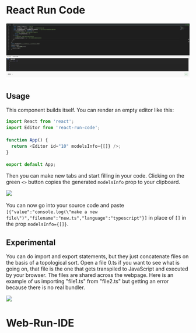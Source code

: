# React Run Code

![](./1674107163838.png)

## Usage

This component builds itself. You can render an empty editor like this:

```typescript
import React from 'react';
import Editor from 'react-run-code';

function App() {
  return <Editor id="10" modelsInfo={[]} />;
}

export default App;
```

Then you can make new tabs and start filling in your code. Clicking on the green `<>` button copies the generated `modelsInfo` prop to your clipboard.

![](https://github.com/Open-EdTech/react-run-code/blob/main/.github/create-editor.gif)

You can now go into your source code and paste `[{"value":"console.log(\"make a new file\")","filename":"new.ts","language":"typescript"}]` in place of `[]` in the prop `modelsInfo={[]}`.

## Experimental

You can do import and export statements, but they just concatenate files on the basis of a topological sort. Open a file 0.ts if you want to see what is going on, that file is the one that gets transpiled to JavaScript and executed by your browser. The files are shared across the webpage. Here is an example of us importing "file1.ts" from "file2.ts" but getting an error because there is no real bundler.

![](https://github.com/Open-EdTech/react-run-code/blob/main/.github/duplicateError.gif)

# Web-Run-IDE
